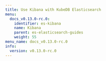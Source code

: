```yaml
---
title: Use Kibana with KubeDB Elasticsearch
menu:
  docs_v0.13.0-rc.0:
    identifier: es-kibana
    name: Kibana
    parent: es-elasticsearch-guides
    weight: 55
menu_name: docs_v0.13.0-rc.0
info:
  version: v0.13.0-rc.0
---
```


